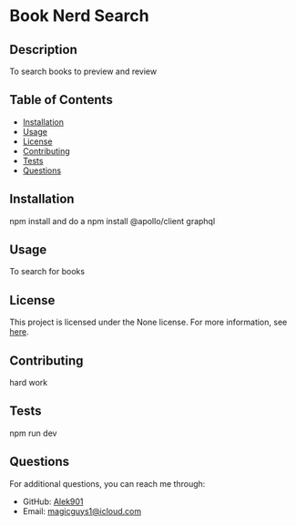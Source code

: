 
# Book Nerd Search



## Description
To search books to preview and review

## Table of Contents
* [Installation](#installation)
* [Usage](#usage)
* [License](#license)
* [Contributing](#contributing)
* [Tests](#tests)
* [Questions](#questions)

## Installation
npm install and do a npm install @apollo/client graphql

## Usage
To search for books


## License

This project is licensed under the None license. For more information, see [here]().
    

## Contributing
hard work

## Tests
npm run dev

## Questions
For additional questions, you can reach me through:
* GitHub: [Alek901](https://github.com/Alek901)
* Email: magicguys1@icloud.com
